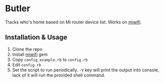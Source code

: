 # Butler
Tracks who's home based on Mi router device list. Works on [miwifi](https://github.com/lesterrry/miwifi).

## Installation & Usage
1. Clone the repo
2. Install [miwifi](https://github.com/lesterrry/miwifi) gem
3. Copy `config_example.rb` to `config.rb`
4. Edit `config.rb`
5. Set the script to run periodically. `-V` key will print the output into console, lack of it will run the provided shell command.